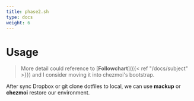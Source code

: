```yaml
---
title: phase2.sh
type: docs
weight: 6
---
```


# Usage

> More detail could reference to [**Followchart**]({{< ref "/docs/subject" >}}) and I consider moving it into chezmoi's bootstrap.

After sync Dropbox or git clone dotfiles to local, we can use **mackup** or **chezmoi** restore our environment.